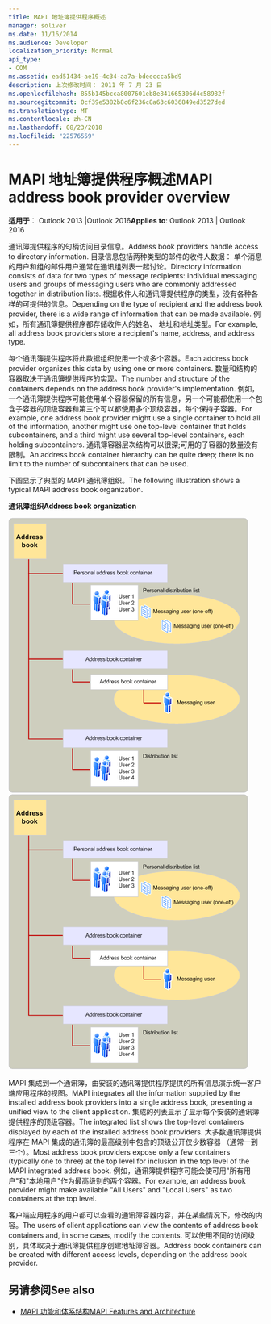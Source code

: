 ```yaml
---
title: MAPI 地址簿提供程序概述
manager: soliver
ms.date: 11/16/2014
ms.audience: Developer
localization_priority: Normal
api_type:
- COM
ms.assetid: ead51434-ae19-4c34-aa7a-bdeeccca5bd9
description: 上次修改时间： 2011 年 7 月 23 日
ms.openlocfilehash: 855b145bcca8007601eb8e841665306d4c58982f
ms.sourcegitcommit: 0cf39e5382b8c6f236c8a63c6036849ed3527ded
ms.translationtype: MT
ms.contentlocale: zh-CN
ms.lasthandoff: 08/23/2018
ms.locfileid: "22576559"
---
```

# <a name="mapi-address-book-provider-overview"></a><span data-ttu-id="33a3a-103">MAPI 地址簿提供程序概述</span><span class="sxs-lookup"><span data-stu-id="33a3a-103">MAPI address book provider overview</span></span>
  
<span data-ttu-id="33a3a-104">**适用于**： Outlook 2013 |Outlook 2016</span><span class="sxs-lookup"><span data-stu-id="33a3a-104">**Applies to**: Outlook 2013 | Outlook 2016</span></span> 
  
<span data-ttu-id="33a3a-105">通讯簿提供程序的句柄访问目录信息。</span><span class="sxs-lookup"><span data-stu-id="33a3a-105">Address book providers handle access to directory information.</span></span> <span data-ttu-id="33a3a-106">目录信息包括两种类型的邮件的收件人数据： 单个消息的用户和组的邮件用户通常在通讯组列表一起讨论。</span><span class="sxs-lookup"><span data-stu-id="33a3a-106">Directory information consists of data for two types of message recipients: individual messaging users and groups of messaging users who are commonly addressed together in distribution lists.</span></span> <span data-ttu-id="33a3a-107">根据收件人和通讯簿提供程序的类型，没有各种各样的可提供的信息。</span><span class="sxs-lookup"><span data-stu-id="33a3a-107">Depending on the type of recipient and the address book provider, there is a wide range of information that can be made available.</span></span> <span data-ttu-id="33a3a-108">例如，所有通讯簿提供程序都存储收件人的姓名、 地址和地址类型。</span><span class="sxs-lookup"><span data-stu-id="33a3a-108">For example, all address book providers store a recipient's name, address, and address type.</span></span>
  
<span data-ttu-id="33a3a-109">每个通讯簿提供程序将此数据组织使用一个或多个容器。</span><span class="sxs-lookup"><span data-stu-id="33a3a-109">Each address book provider organizes this data by using one or more containers.</span></span> <span data-ttu-id="33a3a-110">数量和结构的容器取决于通讯簿提供程序的实现。</span><span class="sxs-lookup"><span data-stu-id="33a3a-110">The number and structure of the containers depends on the address book provider's implementation.</span></span> <span data-ttu-id="33a3a-111">例如，一个通讯簿提供程序可能使用单个容器保留的所有信息，另一个可能都使用一个包含子容器的顶级容器和第三个可以都使用多个顶级容器，每个保持子容器。</span><span class="sxs-lookup"><span data-stu-id="33a3a-111">For example, one address book provider might use a single container to hold all of the information, another might use one top-level container that holds subcontainers, and a third might use several top-level containers, each holding subcontainers.</span></span> <span data-ttu-id="33a3a-112">通讯簿容器层次结构可以很深;可用的子容器的数量没有限制。</span><span class="sxs-lookup"><span data-stu-id="33a3a-112">An address book container hierarchy can be quite deep; there is no limit to the number of subcontainers that can be used.</span></span>
  
<span data-ttu-id="33a3a-113">下图显示了典型的 MAPI 通讯簿组织。</span><span class="sxs-lookup"><span data-stu-id="33a3a-113">The following illustration shows a typical MAPI address book organization.</span></span>
  
<span data-ttu-id="33a3a-114">**通讯簿组织**</span><span class="sxs-lookup"><span data-stu-id="33a3a-114">**Address book organization**</span></span>
  
<span data-ttu-id="33a3a-115">![通讯簿组织](media/amapi_04.gif "通讯簿组织")</span><span class="sxs-lookup"><span data-stu-id="33a3a-115">![Address book organization](media/amapi_04.gif "Address book organization")</span></span>
  
<span data-ttu-id="33a3a-116">MAPI 集成到一个通讯簿，由安装的通讯簿提供程序提供的所有信息演示统一客户端应用程序的视图。</span><span class="sxs-lookup"><span data-stu-id="33a3a-116">MAPI integrates all the information supplied by the installed address book providers into a single address book, presenting a unified view to the client application.</span></span> <span data-ttu-id="33a3a-117">集成的列表显示了显示每个安装的通讯簿提供程序的顶级容器。</span><span class="sxs-lookup"><span data-stu-id="33a3a-117">The integrated list shows the top-level containers displayed by each of the installed address book providers.</span></span> <span data-ttu-id="33a3a-118">大多数通讯簿提供程序在 MAPI 集成的通讯簿的最高级别中包含的顶级公开仅少数容器 （通常一到三个）。</span><span class="sxs-lookup"><span data-stu-id="33a3a-118">Most address book providers expose only a few containers (typically one to three) at the top level for inclusion in the top level of the MAPI integrated address book.</span></span> <span data-ttu-id="33a3a-119">例如，通讯簿提供程序可能会使可用"所有用户"和"本地用户"作为最高级别的两个容器。</span><span class="sxs-lookup"><span data-stu-id="33a3a-119">For example, an address book provider might make available "All Users" and "Local Users" as two containers at the top level.</span></span>
  
<span data-ttu-id="33a3a-120">客户端应用程序的用户都可以查看的通讯簿容器内容，并在某些情况下，修改的内容。</span><span class="sxs-lookup"><span data-stu-id="33a3a-120">The users of client applications can view the contents of address book containers and, in some cases, modify the contents.</span></span> <span data-ttu-id="33a3a-121">可以使用不同的访问级别，具体取决于通讯簿提供程序创建地址簿容器。</span><span class="sxs-lookup"><span data-stu-id="33a3a-121">Address book containers can be created with different access levels, depending on the address book provider.</span></span> 
  
## <a name="see-also"></a><span data-ttu-id="33a3a-122">另请参阅</span><span class="sxs-lookup"><span data-stu-id="33a3a-122">See also</span></span>

- [<span data-ttu-id="33a3a-123">MAPI 功能和体系结构</span><span class="sxs-lookup"><span data-stu-id="33a3a-123">MAPI Features and Architecture</span></span>](mapi-features-and-architecture.md)

